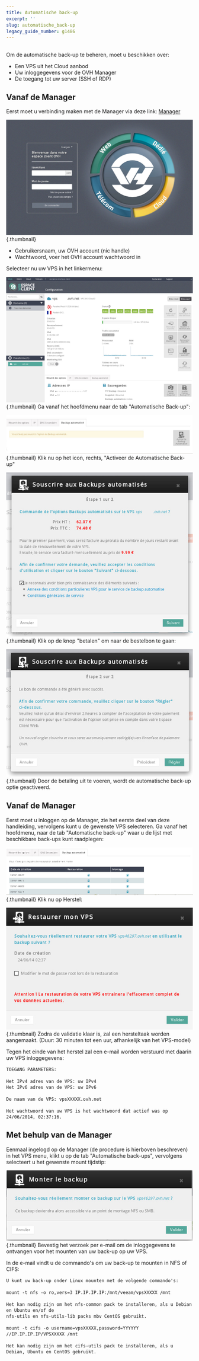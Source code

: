 ```yaml
---
title: Automatische back-up
excerpt: ''
slug: automatische_back-up
legacy_guide_number: g1486
---
```



## 
Om de automatische back-up te beheren, moet u beschikken over:

- Een VPS uit het Cloud aanbod
- Uw inloggegevens voor de OVH Manager
- De toegang tot uw server (SSH of RDP)




## Vanaf de Manager
Eerst moet u verbinding maken met de Manager via deze link: [Manager](https://www.ovh.com/manager/web/)

![](images/img_2080.jpg){.thumbnail}

- Gebruikersnaam, uw OVH account (nic handle)
- Wachtwoord, voer het OVH account wachtwoord in


Selecteer nu uw VPS in het linkermenu:

![](images/img_2023.jpg){.thumbnail}
Ga vanaf het hoofdmenu naar de tab "Automatische Back-up":

![](images/img_2026.jpg){.thumbnail}
Klik nu op het icon, rechts, "Activeer de Automatische Back-up"

![](images/img_2027.jpg){.thumbnail}
Klik op de knop "betalen" om naar de bestelbon te gaan:

![](images/img_2028.jpg){.thumbnail}
Door de betaling uit te voeren, wordt de automatische back-up optie geactiveerd.


## Vanaf de Manager
Eerst moet u inloggen op de Manager, zie het eerste deel van deze handleiding, vervolgens kunt u de gewenste VPS selecteren.
Ga vanaf het hoofdmenu, naar de tab "Automatische back-up" waar u de lijst met beschikbare back-ups kunt raadplegen:

![](images/img_2021.jpg){.thumbnail}
Klik nu op Herstel:

![](images/img_2025.jpg){.thumbnail}
Zodra de validatie klaar is, zal een hersteltaak worden aangemaakt. (Duur: 30 minuten tot een uur, afhankelijk van het VPS-model)

Tegen het einde van het herstel zal een e-mail worden verstuurd met daarin uw VPS inloggegevens:


```
TOEGANG PARAMETERS:

Het IPv4 adres van de VPS: uw IPv4
Het IPv6 adres van de VPS: uw IPv6

De naam van de VPS: vpsXXXXX.ovh.net

Het wachtwoord van uw VPS is het wachtwoord dat actief was op 24/06/2014, 02:37:16.
```




## Met behulp van de Manager
Eenmaal ingelogd op de Manager (de procedure is hierboven beschreven) in het VPS menu, klikt u op de tab "Automatische back-ups", vervolgens selecteert u het gewenste mount tijdstip:

![](images/img_2022.jpg){.thumbnail}
Bevestig het verzoek per e-mail om de inloggegevens te ontvangen voor het mounten van uw back-up op uw VPS.

In de e-mail vindt u de commando's om uw back-up te mounten in NFS of CIFS:


```
U kunt uw back-up onder Linux mounten met de volgende commando's:

mount -t nfs -o ro,vers=3 IP.IP.IP.IP:/mnt/veeam/vpsXXXXX /mnt

Het kan nodig zijn om het nfs-common pack te installeren, als u Debian en Ubuntu en/of de
nfs-utils en nfs-utils-lib packs mbv CentOS gebruikt.

mount -t cifs -o username=vpsXXXXX,password=YYYYYY //IP.IP.IP.IP/VPSXXXXX /mnt

Het kan nodig zijn om het cifs-utils pack te installeren, als u Debian, Ubuntu en CentOS gebruikt.
```



